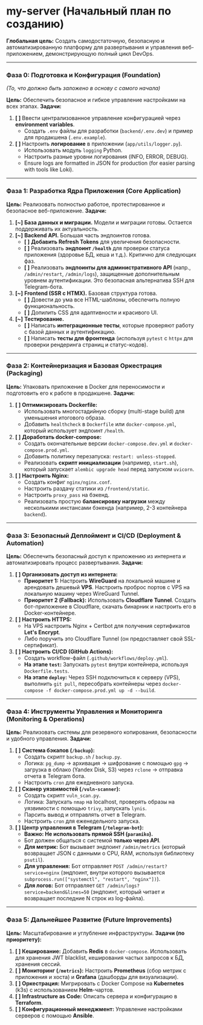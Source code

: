 # my-server (Начальный план по созданию)

**Глобальная цель:** Создать самодостаточную, безопасную и автоматизированную платформу для развертывания и управления веб-приложением, демонстрирующую полный цикл DevOps.

---

### **Фаза 0: Подготовка и Конфигурация (Foundation)**
*(То, что должно быть заложено в основу с самого начала)*

**Цель:** Обеспечить безопасное и гибкое управление настройками на всех этапах.
**Задачи:**
1.  **[ ]** Ввести централизованное управление конфигурацией через **environment variables**.
    *   Создать `.env` файлы для разработки (`backend/.env.dev`) и пример для продакшена (`.env.example`).
2.  **[ ]** Настроить **логирование** в приложении (`app/utils/logger.py`).
    *   Использовать модуль `logging` Python.
    *   Настроить разные уровни логирования (INFO, ERROR, DEBUG).
    *   Ensure logs are formatted in JSON for production (for easier parsing with tools like Loki).

---

### **Фаза 1: Разработка Ядра Приложения (Core Application)**

**Цель:** Реализовать полностью работое, протестированное и безопасное веб-приложение.
**Задачи:**
1.  **[~]** **База данных и миграции.** Модели и миграции готовы. Остается поддерживать их актуальность.
2.  **[~]** **Backend API.** Большая часть эндпоинтов готова.
    *   **[ ]** **Добавить Refresh Tokens** для увеличения безопасности.
    *   **[ ]** Реализовать **эндпоинт `/health`** для проверки статуса приложения (здоровье БД, кеша и т.д.). Критично для следующих фаз.
    *   **[ ]** Реализовать **эндпоинты для административного API** (напр., `/admin/restart`, `/admin/logs`), защищенные дополнительным уровнем аутентификации. Это безопасная альтернатива SSH для Telegram-бота.
3.  **[~]** **Frontend (SSR с HTMX).** Базовая структура готова.
    *   **[ ]** Довести до ума все HTML-шаблоны, обеспечить полную функциональность.
    *   **[ ]** Допилить CSS для адаптивности и красивого UI.
4.  **[~]** **Тестирование.**
    *   **[ ]** Написать **интеграционные тесты**, которые проверяют работу с базой данных и аутентификацию.
    *   **[ ]** Написать **тесты для фронтенда** (используя `pytest` с `httpx` для проверки рендеринга страниц и статус-кодов).

---

### **Фаза 2: Контейнеризация и Базовая Оркестрация (Packaging)**
**Цель:** Упаковать приложение в Docker для переносимости и подготовить его к работе в продакшене.
**Задачи:**
1.  **[ ]** **Оптимизировать Dockerfile:**
    *   Использовать многостадийную сборку (multi-stage build) для уменьшения итогового образа.
    *   Добавить `healthcheck` в `Dockerfile` или `docker-compose.yml`, который использует эндпоинт `/health`.
2.  **[ ]** **Доработать docker-compose:**
    *   Создать окончательные версии `docker-compose.dev.yml` и `docker-compose.prod.yml`.
    *   Добавить политику перезапуска: `restart: unless-stopped`.
    *   Реализовать **скрипт инициализации** (например, `start.sh`), который запускает `alembic upgrade head` перед запуском `uvicorn`.
3.  **[ ]** **Настроить Nginx:**
    *   Создать конфиг `nginx/nginx.conf`.
    *   Настроить раздачу статики из `/frontend/static`.
    *   Настроить `proxy_pass` на бэкенд.
    *   Реализовать простую **балансировку нагрузки** между несколькими инстансами бэкенда (например, 2-3 контейнера `backend`).

---

### **Фаза 3: Безопасный Деплоймент и CI/CD (Deployment & Automation)**
**Цель:** Обеспечить безопасный доступ к приложению из интернета и автоматизировать процесс развертывания.
**Задачи:**
1.  **[ ]** **Организовать доступ из интернета:**
    *   **Приоритет 1:** Настроить **WireGuard** на локальной машине и арендовать дешевый **VPS**. Настроить проброс портов с VPS на локальную машину через WireGuard Tunnel.
    *   **Приоритет 2 (Fallback):** Использовать **Cloudflare Tunnel**. Создать бот-приложение в Cloudflare, скачать бинарник и настроить его в Docker-контейнере.
2.  **[ ]** **Настроить HTTPS:**
    *   На VPS настроить Nginx + Certbot для получения сертификатов **Let's Encrypt**.
    *   Либо поручить это Cloudflare Tunnel (он предоставляет свой SSL-сертификат).
3.  **[ ]** **Настроить CI/CD (GitHub Actions):**
    *   Создать workflow-файл (`.github/workflows/deploy.yml`).
    *   **На этапе `test`:** Запускать `pytest` внутри контейнера, используя `Dockerfile.tests`.
    *   **На этапе `deploy`:** Через SSH подключиться к серверу (VPS), выполнить `git pull`, пересобрать контейнеры через `docker-compose -f docker-compose.prod.yml up -d --build`.

---

### **Фаза 4: Инструменты Управления и Мониторинга (Monitoring & Operations)**
**Цель:** Реализовать системы для резервного копирования, безопасности и удобного управления.
**Задачи:**
1.  **[ ]** **Система бэкапов (`/backup`):**
    *   Создать скрипт `backup.sh` / `backup.py`.
    *   Логика: `pg_dump` -> архивация -> шифрование с помощью `gpg` -> загрузка в облако (Yandex Disk, S3) через `rclone` -> отправка отчета в Telegram бота.
    *   Настроить `cron` для ежедневного запуска.
2.  **[ ]** **Сканер уязвимостей (`/vuln-scanner`):**
    *   Создать скрипт `vuln_scan.py`.
    *   Логика: Запускать `nmap` на localhost, проверять образы на уязвимости с помощью `trivy`, запускать `lynis`.
    *   Парсить вывод и отправлять отчет в Telegram.
    *   Настроить `cron` для еженедельного запуска.
3.  **[ ]** **Центр управления в Telegram (`/telegram-bot`):**
    *   **Важно: Не использовать прямой SSH (`paramiko`).**
    *   Бот должен общаться с системой **только через API**.
    *   **Для метрик:** Бот вызывает эндпоинт `/admin/metrics` (который возвращает JSON с данными о CPU, RAM, используя библиотеку `psutil`).
    *   **Для управления:** Бот отправляет `POST /admin/restart?service=nginx` (эндпоинт, внутри которого вызывается `subprocess.run(["systemctl", "restart", "nginx"])`).
    *   **Для логов:** Бот отправляет `GET /admin/logs?service=backend&lines=50` (эндпоинт, который читает и возвращает последние N строк из log-файла).

---

### **Фаза 5: Дальнейшее Развитие (Future Improvements)**
**Цель:** Масштабирование и углубление инфраструктуры.
**Задачи (по приоритету):**
1.  **[ ]** **Кеширование:** Добавить **Redis** в `docker-compose`. Использовать для хранения JWT blacklist, кеширования частых запросов к БД, хранения сессий.
2.  **[ ]** **Мониторинг (`/metrics`):** Настроить **Prometheus** (сбор метрик с приложения и хоста) и **Grafana** (дашборды для визуализации).
3.  **[ ]** **Оркестрация:** Мигрировать с Docker Compose на **Kubernetes** (k3s) с использованием **Helm**-чартов.
4.  **[ ]** **Infrastructure as Code:** Описать сервера и конфигурацию в **Terraform**.
5.  **[ ]** **Конфигурационный менеджмент:** Управление настройками серверов с помощью **Ansible**.